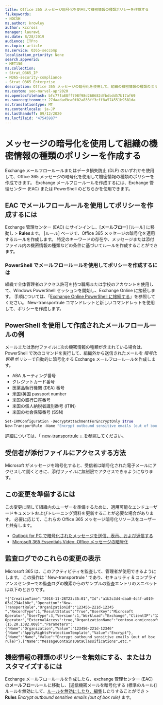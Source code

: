 ```yaml
---
title: Office 365 メッセージ暗号化を使用して機密情報の種類ポリシーを作成する
f1.keywords:
- NOCSH
ms.author: krowley
author: kccross
manager: laurawi
ms.date: 8/28/2019
audience: ITPro
ms.topic: article
ms.service: O365-seccomp
localization_priority: None
search.appverid:
- MET150
ms.collection:
- Strat_O365_IP
- M365-security-compliance
- Strat_O365_Enterprise
description: Office 365 メッセージの暗号化を使用して、組織の機密情報の種類のポリシーを作成する方法について説明します。
ms.custom: seo-marvel-apr2020
ms.openlocfilehash: bfc77fa88ff798f98d260682dfbdbdd57b17af69
ms.sourcegitcommit: 27daadad9ca0f02a833ff3cff8a574551b9581da
ms.translationtype: MT
ms.contentlocale: ja-JP
ms.lasthandoff: 09/12/2020
ms.locfileid: "47545987"
---
```

# <a name="create-a-sensitive-information-type-policy-for-your-organization-using-message-encryption"></a>メッセージの暗号化を使用して組織の機密情報の種類のポリシーを作成する

Exchange メールフロールールまたはデータ損失防止 (DLP) のいずれかを使用して、Office 365 メッセージの暗号化を使用して機密情報の種類のポリシーを作成できます。 Exchange メールフロールールを作成するには、Exchange 管理センター (EAC) または PowerShell のどちらかを使用できます。

## <a name="to-create-the-policy-by-using-mail-flow-rules-in-the-eac"></a>EAC でメールフロールールを使用してポリシーを作成するには

Exchange 管理センター (EAC) にサインインし、[**メールフロー**] [ルール] に移動し  >  **Rules**ます。 [ルール] ページで、Office 365 メッセージの暗号化を適用するルールを作成します。 特定のキーワードの存在や、メッセージまたは添付ファイル内の機密情報の種類などの条件に基づいてルールを作成することができます。

### <a name="to-create-the-policy-by-using-mail-flow-rules-in-powershell"></a>PowerShell でメールフロールールを使用してポリシーを作成するには

組織で全体管理者のアクセス許可を持つ職場または学校のアカウントを使用して、Windows PowerShell セッションを開始し、Exchange Online に接続します。 手順については、「[Exchange Online PowerShell に接続する](https://aka.ms/exopowershell)」を参照してください。 New-transportrule コマンドレットと新しいコマンドレットを使用して、ポリシーを作成します。

## <a name="example-mail-flow-rule-created-with-powershell"></a>PowerShell を使用して作成されたメールフロールールの例

メールまたは添付ファイルに次の機密情報の種類が含まれている場合は、PowerShell で次のコマンドを実行して、組織外から送信されたメールを *暗号化専用* ポリシーで自動的に暗号化する Exchange メールフロールールを作成します。

- ABA ルーティング番号
- クレジットカード番号
- 医薬品執行機関 (DEA) 番号
- 米国/英国 passport number
- 米国の銀行口座番号
- 米国の個人納税者識別番号 (ITIN)
- 米国の社会保障番号 (SSN)

```powershell
Set-IRMConfiguration -DecryptAttachmentForEncryptOnly $true
New-TransportRule -Name "Encrypt outbound sensitive emails (out of box rule)" -SentToScope  NotInOrganization  -ApplyRightsProtectionTemplate "Encrypt" -MessageContainsDataClassifications @(@{Name="ABA Routing Number"; minCount="1"},@{Name="Credit Card Number"; minCount="1"},@{Name="Drug Enforcement Agency (DEA) Number"; minCount="1"},@{Name="U.S. / U.K. Passport Number"; minCount="1"},@{Name="U.S. Bank Account Number"; minCount="1"},@{Name="U.S. Individual Taxpayer Identification Number (ITIN)"; minCount="1"},@{Name="U.S. Social Security Number (SSN)"; minCount="1"}) -SenderNotificationType "NotifyOnly"
```

詳細については、「 [new-transportrule](https://docs.microsoft.com/powershell/module/exchange/new-transportrule) [」を参照して](https://docs.microsoft.com/powershell/module/exchange/set-irmconfiguration)ください。

## <a name="how-recipients-access-attachments"></a>受信者が添付ファイルにアクセスする方法

Microsoft がメッセージを暗号化すると、受信者は暗号化された電子メールにアクセスして開くときに、添付ファイルに無制限でアクセスできるようになります。

## <a name="to-prepare-for-this-change"></a>この変更を準備するには

この変更に関して組織内のユーザーを準備するために、適用可能なエンドユーザードキュメントおよびトレーニング資料を更新することが必要な場合があります。 必要に応じて、これらの Office 365 メッセージ暗号化リソースをユーザーと共有します。

- [Outlook for PC で暗号化されたメッセージを送信、表示、および返信する](https://support.microsoft.com/en-us/office/send-view-and-reply-to-encrypted-messages-in-outlook-for-pc-eaa43495-9bbb-4fca-922a-df90dee51980)
- [Microsoft 365 Essentials Video: Office メッセージの暗号化](https://youtu.be/CQR0cG_iEUc)

## <a name="view-these-changes-in-the-audit-log"></a>監査ログでのこれらの変更の表示

Microsoft 365 は、このアクティビティを監査して、管理者が使用できるようにします。 この操作は ' New-transportrule ' であり、セキュリティ & コンプライアンスセンターでの監査ログの検索からのサンプルの監査エントリのスニペットは以下のとおりです。

```text
*{"CreationTime":"2018-11-28T23:35:01","Id":"a1b2c3d4-daa0-4c4f-a019-03a1234a1b0c","Operation":"New-TransportRule","OrganizationId":"123456-221d-12345 ","RecordType":1,"ResultStatus":"True","UserKey":"Microsoft Operator","UserType":3,"Version":1,"Workload":"Exchange","ClientIP":"123.456.147.68:17584","ObjectId":"","UserId":"Microsoft Operator","ExternalAccess":true,"OrganizationName":"contoso.onmicrosoft.com","OriginatingServer":"CY4PR13MBXXXX (15.20.1382.008)","Parameters": {"Name":"Organization","Value":"123456-221d-12346"{"Name":"ApplyRightsProtectionTemplate","Value":"Encrypt"},{"Name":"Name","Value":"Encrypt outbound sensitive emails (out of box rule)"},{"Name":"MessageContainsDataClassifications"…etc.*
```

## <a name="to-disable-or-customize-the-sensitive-information-types-policy"></a>機密情報の種類のポリシーを無効にする、またはカスタマイズするには

Exchange メールフロールールを作成したら、exchange 管理センター (EAC) の**メールフロー**ルールに移動し、[送信機密メールを暗号化する (標準のルール)] ルールを無効にして、[ルールを無効にしたり、編集](https://docs.microsoft.com/exchange/security-and-compliance/mail-flow-rules/manage-mail-flow-rules#enable-or-disable-a-mail-flow-rule)したりすることができ  >  **Rules** *Encrypt outbound sensitive emails (out of box rule)* ます。
